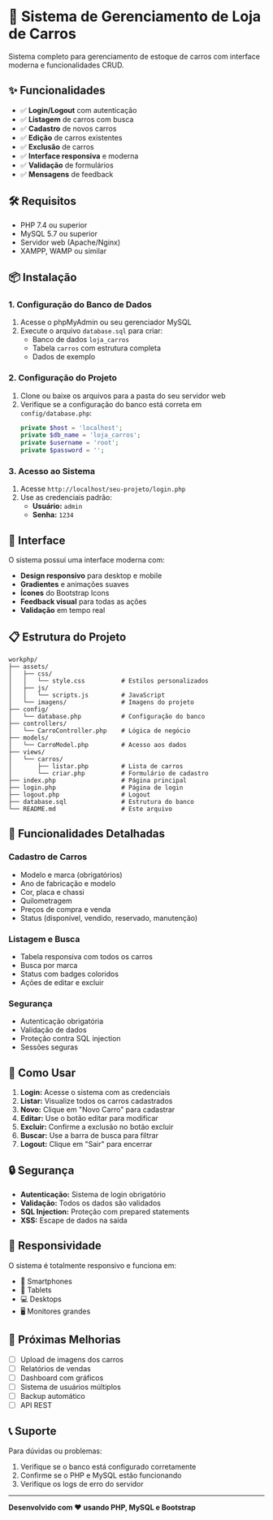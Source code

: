 # 🚗 Sistema de Gerenciamento de Loja de Carros

Sistema completo para gerenciamento de estoque de carros com interface moderna e funcionalidades CRUD.

## ✨ Funcionalidades

- ✅ **Login/Logout** com autenticação
- ✅ **Listagem** de carros com busca
- ✅ **Cadastro** de novos carros
- ✅ **Edição** de carros existentes
- ✅ **Exclusão** de carros
- ✅ **Interface responsiva** e moderna
- ✅ **Validação** de formulários
- ✅ **Mensagens** de feedback

## 🛠️ Requisitos

- PHP 7.4 ou superior
- MySQL 5.7 ou superior
- Servidor web (Apache/Nginx)
- XAMPP, WAMP ou similar

## 📦 Instalação

### 1. Configuração do Banco de Dados

1. Acesse o phpMyAdmin ou seu gerenciador MySQL
2. Execute o arquivo `database.sql` para criar:
   - Banco de dados `loja_carros`
   - Tabela `carros` com estrutura completa
   - Dados de exemplo

### 2. Configuração do Projeto

1. Clone ou baixe os arquivos para a pasta do seu servidor web
2. Verifique se a configuração do banco está correta em `config/database.php`:
   ```php
   private $host = 'localhost';
   private $db_name = 'loja_carros';
   private $username = 'root';
   private $password = '';
   ```

### 3. Acesso ao Sistema

1. Acesse `http://localhost/seu-projeto/login.php`
2. Use as credenciais padrão:
   - **Usuário:** `admin`
   - **Senha:** `1234`

## 🎨 Interface

O sistema possui uma interface moderna com:

- **Design responsivo** para desktop e mobile
- **Gradientes** e animações suaves
- **Ícones** do Bootstrap Icons
- **Feedback visual** para todas as ações
- **Validação** em tempo real

## 📋 Estrutura do Projeto

```
workphp/
├── assets/
│   ├── css/
│   │   └── style.css          # Estilos personalizados
│   ├── js/
│   │   └── scripts.js         # JavaScript
│   └── imagens/               # Imagens do projeto
├── config/
│   └── database.php           # Configuração do banco
├── controllers/
│   └── CarroController.php    # Lógica de negócio
├── models/
│   └── CarroModel.php         # Acesso aos dados
├── views/
│   └── carros/
│       ├── listar.php         # Lista de carros
│       └── criar.php          # Formulário de cadastro
├── index.php                  # Página principal
├── login.php                  # Página de login
├── logout.php                 # Logout
├── database.sql               # Estrutura do banco
└── README.md                  # Este arquivo
```

## 🔧 Funcionalidades Detalhadas

### Cadastro de Carros
- Modelo e marca (obrigatórios)
- Ano de fabricação e modelo
- Cor, placa e chassi
- Quilometragem
- Preços de compra e venda
- Status (disponível, vendido, reservado, manutenção)

### Listagem e Busca
- Tabela responsiva com todos os carros
- Busca por marca
- Status com badges coloridos
- Ações de editar e excluir

### Segurança
- Autenticação obrigatória
- Validação de dados
- Proteção contra SQL injection
- Sessões seguras

## 🚀 Como Usar

1. **Login:** Acesse o sistema com as credenciais
2. **Listar:** Visualize todos os carros cadastrados
3. **Novo:** Clique em "Novo Carro" para cadastrar
4. **Editar:** Use o botão editar para modificar
5. **Excluir:** Confirme a exclusão no botão excluir
6. **Buscar:** Use a barra de busca para filtrar
7. **Logout:** Clique em "Sair" para encerrar

## 🔒 Segurança

- **Autenticação:** Sistema de login obrigatório
- **Validação:** Todos os dados são validados
- **SQL Injection:** Proteção com prepared statements
- **XSS:** Escape de dados na saída

## 📱 Responsividade

O sistema é totalmente responsivo e funciona em:
- 📱 Smartphones
- 📱 Tablets
- 💻 Desktops
- 🖥️ Monitores grandes

## 🎯 Próximas Melhorias

- [ ] Upload de imagens dos carros
- [ ] Relatórios de vendas
- [ ] Dashboard com gráficos
- [ ] Sistema de usuários múltiplos
- [ ] Backup automático
- [ ] API REST

## 📞 Suporte

Para dúvidas ou problemas:
1. Verifique se o banco está configurado corretamente
2. Confirme se o PHP e MySQL estão funcionando
3. Verifique os logs de erro do servidor

---

**Desenvolvido com ❤️ usando PHP, MySQL e Bootstrap** 